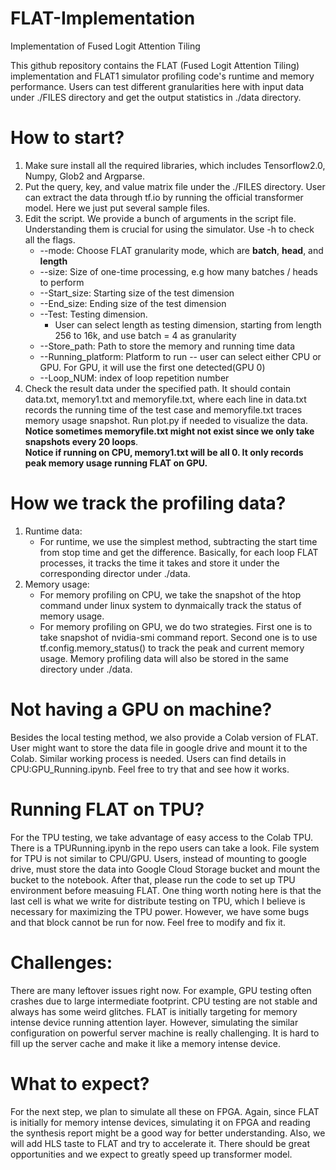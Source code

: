 # FLAT-Implementation
Implementation of Fused Logit Attention Tiling

This github repository contains the FLAT (Fused Logit Attention Tiling) implementation and FLAT1 simulator profiling code's runtime and memory performance. Users can test different granularities here with input data under ./FILES directory and get the output statistics in ./data directory.

# How to start?
1. Make sure install all the required libraries, which includes Tensorflow2.0, Numpy, Glob2 and Argparse.
2. Put the query, key, and value matrix file under the ./FILES directory. User can extract the data through tf.io by running the official transformer model. Here we just put several sample files.
3. Edit the script. We provide a bunch of arguments in the script file. Understanding them is crucial for using the simulator. Use -h to check all the flags.
      - --mode: Choose FLAT granularity mode, which are **batch**, **head**, and **length**
      - --size: Size of one-time processing, e.g how many batches / heads to perform
      - --Start_size: Starting size of the test dimension
      - --End_size: Ending size of the test dimension
      - --Test: Testing dimension. 
        - User can select length as testing dimension, starting from length 256 to 16k, and use batch = 4 as granularity
      - --Store_path: Path to store the memory and running time data
      - --Running_platform: Platform to run -- user can select either CPU or GPU. For GPU, it will use the first one detected(GPU 0)
      - --Loop_NUM: index of loop repetition number
4. Check the result data under the specified path. It should contain data.txt, memory1.txt and memoryfile.txt, where each line in data.txt records the running time of the test case and memoryfile.txt traces memory usage snapshot. Run plot.py if needed to visualize the data. \
**Notice sometimes memoryfile.txt might not exist since we only take snapshots every 20 loops**. \
**Notice if running on CPU, memory1.txt will be all 0. It only records peak memory usage running FLAT on GPU.**
      
# How we track the profiling data?
1. Runtime data:
    - For runtime, we use the simplest method, subtracting the start time from stop time and get the difference. Basically, for each loop FLAT processes, it tracks       the time it takes and store it under the corresponding director under ./data.
2. Memory usage:
    - For memory profiling on CPU, we take the snapshot of the htop command under linux system to dynmaically track the status of memory usage.
    - For memory profiling on GPU, we do two strategies. First one is to take snapshot of nvidia-smi command report. Second one is to use tf.config.memory_status()       to track the peak and current memory usage. Memory profiling data will also be stored in the same directory under ./data.

# Not having a GPU on machine?
Besides the local testing method, we also provide a Colab version of FLAT. User might want to store the data file in google drive and mount it to the Colab. Similar working process is needed. Users can find details in CPU:GPU_Running.ipynb. Feel free to try that and see how it works.

# Running FLAT on TPU?
For the TPU testing, we take advantage of easy access to the Colab TPU. There is a TPURunning.ipynb in the repo users can take a look. File system for TPU is not similar to CPU/GPU. Users, instead of mounting to google drive, must store the data into Google Cloud Storage bucket and mount the bucket to the notebook. After that, please run the code to set up TPU environment before measuing FLAT. One thing worth noting here is that the last cell is what we write for distribute testing on TPU, which I believe is necessary for maximizing the TPU power. However, we have some bugs and that block cannot be run for now. Feel free to modify and fix it.

# Challenges:
There are many leftover issues right now. For example, GPU testing often crashes due to large intermediate footprint. CPU testing are not stable and always has some weird glitches. FLAT is initially targeting for memory intense device running attention layer. However, simulating the similar configuration on powerful server machine is really challenging. It is hard to fill up the server cache and make it like a memory intense device.

# What to expect?
For the next step, we plan to simulate all these on FPGA. Again, since FLAT is initially for memory intense devices, simulating it on FPGA and reading the synthesis report might be a good way for better understanding. Also, we will add HLS taste to FLAT and try to accelerate it. There should be great opportunities and we expect to greatly speed up transformer model.
